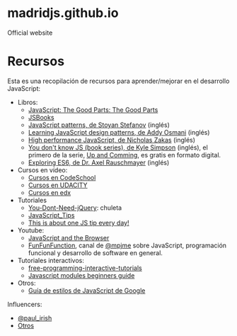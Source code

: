 # madridjs.github.io
Official website

# Recursos
Esta es una recopilación de recursos para aprender/mejorar en el desarrollo JavaScript:

* Libros:
  * [JavaScript: The Good Parts: The Good Parts](http://www.amazon.es/JavaScript-Good-Parts-ebook/dp/B0026OR2ZY/ref=sr_1_1?ie=UTF8&qid=1454058398&sr=8-1&keywords=douglas+crockford)
  * [JSBooks](http://jsbooks.revolunet.com/)
  * [JavaScript patterns, de Stoyan Stefanov](http://www.amazon.es/JavaScript-Patterns-Stoyan-Stefanov/dp/0596806752/) (inglés)
  * [Learning JavaScript design patterns, de Addy Osmani](http://www.amazon.es/Learning-JavaScript-Design-Patterns-Osmani/dp/1449331815/) (inglés)
  * [High performance JavaScript, de Nicholas Zakas](http://www.amazon.es/Performance-JavaScript-Faster-Application-Interfaces-ebook/dp/B0043D2F62/) (inglés)
  * [You don't know JS (book series), de Kyle Simpson](https://github.com/getify/You-Dont-Know-JS) (inglés), el primero de la serie, [Up and Comming](http://shop.oreilly.com/product/0636920039303.do), es gratis en formato digital.
  * [Exploring ES6, de Dr. Axel Rauschmayer](http://exploringjs.com/) (inglés)
* Cursos en vídeo:
  * [Cursos en CodeSchool](https://www.codeschool.com/paths/javascript)  
  * [Cursos en UDACITY](https://www.udacity.com/courses/web-development)
  * [Cursos en edx](https://www.edx.org/course?search_query=javascript)
* Tutoriales
  *  [You-Dont-Need-jQuery](https://github.com/oneuijs/You-Dont-Need-jQuery): chuleta
  *  [JavaScript_Tips](https://developer.mozilla.org/en-US/docs/JavaScript_Tips)
  *  [This is about one JS tip every day!](https://github.com/loverajoel/jstips)
* Youtube:
  * [JavaScript and the Browser](https://www.youtube.com/watch?v=dibzLw4wPms)
  * [FunFunFunction](https://www.youtube.com/channel/UCO1cgjhGzsSYb1rsB4bFe4Q), canal de [@mpjme](https://twitter.com/mpjme) sobre JavaScript, programación funcional y desarrollo de software en general.
* Tutoriales interactivos:
  * [free-programming-interactive-tutorials](https://github.com/vhf/free-programming-books/blob/master/free-programming-interactive-tutorials-en.md#javascript)
  * [Javascript modules beginners guide](https://medium.freecodecamp.com/javascript-modules-a-beginner-s-guide-783f7d7a5fcc#.rsu9tsc1w)
* Otros:
  * [Guía de estilos de JavaScript de Google](http://google.github.io/styleguide/javascriptguide.xml)
  
Influencers:
* [@paul_irish](paul_irish)
* [Otros](http://github-awards.com/users?country=united+states)
